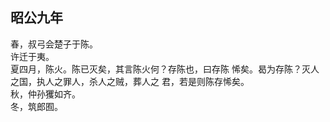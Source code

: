 ## 昭公九年

春，叔弓会楚子于陈。  
许迁于夷。  
夏四月，陈火。陈已灭矣，其言陈火何？存陈也，曰存陈
悕矣。曷为存陈？灭人之国，执人之罪人，杀人之贼，葬人之
君，若是则陈存悕矣。  
秋，仲孙玃如齐。  
冬，筑郎囿。  

